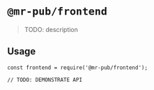 # `@mr-pub/frontend`

> TODO: description

## Usage

```
const frontend = require('@mr-pub/frontend');

// TODO: DEMONSTRATE API
```
